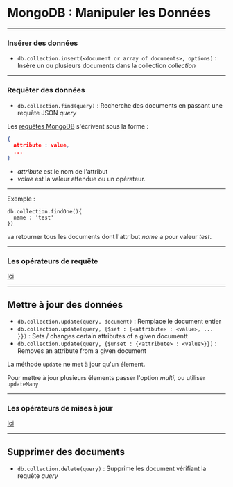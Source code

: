 # MongoDB : Manipuler les Données



---



### Insérer des données

- `db.collection.insert(<document or array of documents>, options)` : Insère un ou plusieurs documents dans la collection _collection_



---



### Requêter des données

- `db.collection.find(query)` : Recherche des documents en passant une requête JSON _query_

Les [requêtes MongoDB](https://docs.mongodb.com/manual/reference/operator/query/) s'écrivent sous la forme :
```json
{
  attribute : value,
  ...
}
```

- *attribute* est le nom de l'attribut
- *value* est la valeur attendue ou un opérateur.



***



Exemple :
```
db.collection.findOne(){
  name : 'test'
})
```
va retourner tous les documents dont l'attribut _name_ a pour valeur _test_.



***


### Les opérateurs de requête

[Ici](https://docs.mongodb.com/manual/reference/operator/query/)



---



## Mettre à jour des données

- `db.collection.update(query, document)` : Remplace le document entier
- `db.collection.update(query, {$set : {<attribute> : <value>, ...  }})` : Sets / changes certain attributes of a given documentt
- `db.collection.update(query, {$unset : {<attribute> : <value>}})` : Removes an attribute from a given document

La méthode `update` ne met à jour qu'un élement.

Pour mettre à jour plusieurs élements passer l'option *multi*, ou utiliser `updateMany`



***


### Les opérateurs de mises à jour

[Ici](https://docs.mongodb.com/manual/reference/operator/update/)



---



## Supprimer des documents
- `db.collection.delete(query)` : Supprime les document vérifiant la requête _query_
